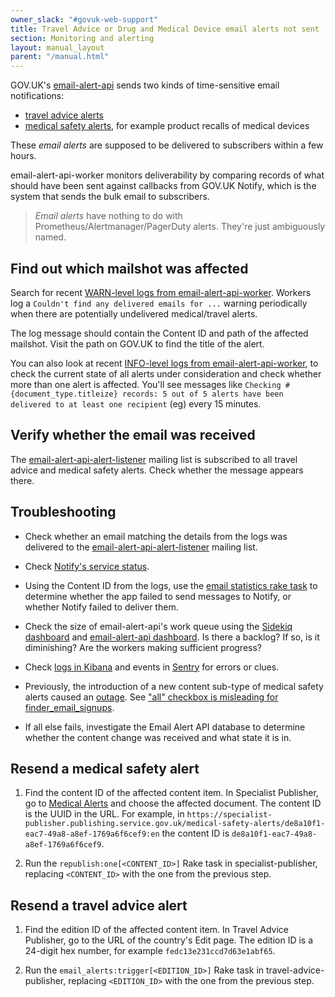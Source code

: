 ```yaml
---
owner_slack: "#govuk-web-support"
title: Travel Advice or Drug and Medical Device email alerts not sent
section: Monitoring and alerting
layout: manual_layout
parent: "/manual.html"
---
```


GOV.UK's [email-alert-api] sends two kinds of time-sensitive email notifications:

* [travel advice alerts]
* [medical safety alerts], for example product recalls of medical devices

These _email alerts_ are supposed to be delivered to subscribers within a few
hours.

email-alert-api-worker monitors deliverability by comparing records of
what should have been sent against callbacks from GOV.UK Notify, which is the
system that sends the bulk email to subscribers.

> _Email alerts_ have nothing to do with Prometheus/Alertmanager/PagerDuty
> alerts. They're just ambiguously named.

## Find out which mailshot was affected

Search for recent [WARN-level logs from email-alert-api-worker]. Workers log a
`Couldn't find any delivered emails for ...` warning periodically when there
are potentially undelivered medical/travel alerts.

The log message should contain the Content ID and path of the affected
mailshot. Visit the path on GOV.UK to find the title of the alert.

You can also look at recent [INFO-level logs from email-alert-api-worker],
to check the current state of all alerts under consideration and check whether
more than one alert is affected. You'll see messages like
`Checking #{document_type.titleize} records: 5 out of 5 alerts have been delivered to at least one recipient`
(eg) every 15 minutes.

## Verify whether the email was received

The [email-alert-api-alert-listener] mailing list is subscribed to all travel
advice and medical safety alerts. Check whether the message appears there.

## Troubleshooting

* Check whether an email matching the details from the logs was delivered to
  the [email-alert-api-alert-listener] mailing list.

* Check [Notify's service
  status](https://status.notifications.service.gov.uk/).

* Using the Content ID from the logs, use the [email statistics rake task] to
  determine whether the app failed to send messages to Notify, or whether
  Notify failed to deliver them.

* Check the size of email-alert-api's work queue using the [Sidekiq dashboard]
  and [email-alert-api dashboard]. Is there a backlog? If so, is it
  diminishing? Are the workers making sufficient progress?

* Check [logs in
  Kibana](https://kibana.logit.io/s/13d1a0b1-f54f-407b-a4e5-f53ba653fac3/goto/06faa093ecf75957ccc04700ea52515d?security_tenant=global)
  and events in [Sentry] for errors or clues.

* Previously, the introduction of a new content sub-type of medical safety
  alerts caused an [outage][checkbox-incident]. See ["all" checkbox is
  misleading for finder_email_signups](https://trello.com/c/v2ees2fD).

* If all else fails, investigate the Email Alert API database to determine
  whether the content change was received and what state it is in.

## Resend a medical safety alert

1. Find the content ID of the affected content item. In Specialist Publisher,
   go to [Medical
   Alerts](https://specialist-publisher.publishing.service.gov.uk/medical-safety-alerts)
   and choose the affected document. The content ID is the UUID in the URL. For
   example, in
   `https://specialist-publisher.publishing.service.gov.uk/medical-safety-alerts/de8a10f1-eac7-49a8-a8ef-1769a6f6cef9:en`
   the content ID is `de8a10f1-eac7-49a8-a8ef-1769a6f6cef9`.

1. Run the `republish:one[<CONTENT_ID>]` Rake task in specialist-publisher,
   replacing `<CONTENT_ID>` with the one from the previous step.

## Resend a travel advice alert

1. Find the edition ID of the affected content item. In Travel Advice Publisher,
   go to the URL of the country's Edit page. The edition ID is a 24-digit hex
   number, for example `fedc13e231ccd7d63e1abf65`.

1. Run the `email_alerts:trigger[<EDITION_ID>]` Rake task in
   travel-advice-publisher, replacing `<EDITION_ID>` with the one from the
   previous step.

[medical safety alerts]: https://www.gov.uk/drug-device-alerts
[travel advice alerts]: https://www.gov.uk/foreign-travel-advice
[email-alert-api]: https://github.com/alphagov/email-alert-api
[WARN-level logs from email-alert-api-worker]: https://kibana.logit.io/s/13d1a0b1-f54f-407b-a4e5-f53ba653fac3/app/discover?security_tenant=global#/view/4147d5b0-99f8-11ee-aed3-9b7debb07809?_g=(filters:!(),refreshInterval:(pause:!t,value:0),time:(from:now-24h,to:now))&_a=(columns:!(_source),filters:!(('$state':(store:appState),meta:(alias:!n,disabled:!f,index:'filebeat-*',key:kubernetes.labels.app_kubernetes_io%2Fname,negate:!f,params:(query:email-alert-api-worker),type:phrase),query:(match_phrase:(kubernetes.labels.app_kubernetes_io%2Fname:email-alert-api-worker))),('$state':(store:appState),meta:(alias:!n,disabled:!f,index:'filebeat-*',key:level,negate:!f,params:(query:WARN),type:phrase),query:(match_phrase:(level:WARN)))),index:'filebeat-*',interval:auto,query:(language:lucene,query:'%22any%20delivered%22'),sort:!())
[INFO-level logs from email-alert-api-worker]: https://kibana.logit.io/s/13d1a0b1-f54f-407b-a4e5-f53ba653fac3/app/data-explorer/discover/#/view/4147d5b0-99f8-11ee-aed3-9b7debb07809?_g=(filters:!(),refreshInterval:(pause:!t,value:0),time:(from:now-1h,to:now))&_a=(discover:(columns:!(message,level),interval:auto,sort:!()),metadata:(indexPattern:'filebeat-*',view:discover))&_q=(filters:!(('$state':(store:appState),meta:(alias:!n,disabled:!f,index:'filebeat-*',key:kubernetes.labels.app_kubernetes_io%2Fname,negate:!f,params:(query:email-alert-api-worker),type:phrase),query:(match_phrase:(kubernetes.labels.app_kubernetes_io%2Fname:email-alert-api-worker))),('$state':(store:appState),meta:(alias:!n,disabled:!f,index:'filebeat-*',key:level,negate:!f,params:(query:INFO),type:phrase),query:(match_phrase:(level:INFO)))),query:(language:lucene,query:'%22have%20been%20delivered%22'))
[email statistics rake task]: https://github.com/alphagov/email-alert-api/blob/main/docs/alert_check_scheduled_jobs.md#support-tasks
[Sidekiq dashboard]: https://grafana.eks.production.govuk.digital/d/sidekiq-queues/?var-namespace=apps&var-app=email-alert-api-worker&from=now-24h&to=now
[email-alert-api dashboard]: https://grafana.eks.production.govuk.digital/d/app-requests/?var-namespace=apps&var-app=email-alert-api&var-error_status=All&from=now-24h&to=now
[checkbox-incident]: https://docs.google.com/document/d/1AwpXPF1c7fbsOL8KX10ko_wLok4YykabmRfkHJjRqfA/edit#
[Sentry]: https://sentry.io/organizations/govuk/issues/?project=202220&statsPeriod=12h
[email-alert-api-alert-listener]: https://groups.google.com/a/digital.cabinet-office.gov.uk/g/email-alert-api-alert-listener
